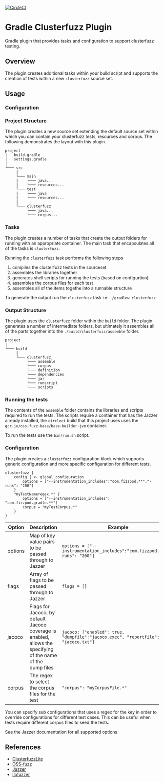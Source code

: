 [![CircleCI](https://circleci.com/gh/boxheed/gradle-clusterfuzz-plugin/tree/main.svg?style=shield)](https://circleci.com/gh/boxheed/gradle-clusterfuzz-plugin/tree/main)


# Gradle Clusterfuzz Plugin
Gradle plugin that provides tasks and configuration to support clusterfuzz testing.

## Overview

The plugin creates additional tasks within your build script and supports the creation of tests within a new `clusterfuzz` source set.

## Usage

### Configuration



### Project Structure

The plugin creates a new source set extending the default source set within which you can contain your clusterfuzz tests, resources and corpus. The following demonstrates the layout with this plugin.

```
project
|   build.gradle
|   settings.gradle
|   
└─── src
     |
     └─── main
     |    └─── java...
     |    └─── resources...
     └─── test
     |    └─── java
     |    └─── resources...
     |
     └─── clusterfuzz
          └─── java...
          └─── corpus...
```

### Tasks

The plugin creates a number of tasks that create the output folders for running with an appropriate container. The main task that encapsulates all of the tasks is `clusterfuzz`.

Running the `clusterfuzz` task performs the following steps
1. compiles the clusterfuzz tests in the sourceset 
2. assembles the libraries together
3. generates shell scripts for running the tests (based on configurtion)
4. assembles the corpus files for each test
5. assembles all of the items togethe into a runnable structure

To generate the output run the `clusterfuzz` task i.e. `./gradlew clusterfuzz`

### Output Structure
The plugin uses the `clusterfuzz` folder within the `build` folder. The plugin generates a number of intermediate folders, but ultimately it assembles all of the parts together into the `./build/clusterfuzz/assemble` folder.

```
project
|   
└─── build
     |
     └─── clusterfuzz
          └─── assemble
          └─── corpus
          └─── definition
          └─── dependencies
          └─── jar
          └─── runscript
          └─── scripts
```

### Running the tests
The contents of the `assemble` folder contains the libraries and scripts required to run the tests. The scripts require a container that has the Jazzer already installed, the `circleci` build that this project uses uses the `gcr.io/oss-fuzz-base/base-builder-jvm` container.

To run the tests use the `bin/run.sh` script.

### Configuration

The plugin creates a `clusterfuzz` configuration block which supports generic configuration and more specific configuration for different tests.

```
clusterfuzz {
    config { <- global configuration
        options = ["--instrumentation_includes":"com.fizzpod.**","-runs": "200"] 
    }
    "myTestNameregex.*" { 
        options = ["--instrumentation_includes": "com.fizzpod.gradle.**"] 
        corpus = "myTestCorpus.*"
    }
}
```

| Option      | Description | Example |
| ----------- | ----------- | -- |
| options | Map of key value pairs to be passed through to Jazzer | `options = ["--instrumentation_includes":"com.fizzpod.**","-runs": "200"]` |
| flags | Array of flags to be passed through to Jazzer | `flags = []` |
| jacoco | Flags for Jacoco, by default Jacoco coverage is enabled, allows the specifying of the name of the dump files | `jacoco: ["enabled": true, "dumpfile":"jacoco.exec", "reportfile": "jacoco.txt"]` |
| corpus | The regex to select the corpus files for the test | `"corpus": "myCorpusFile.*"` |

You can specify sub configurations that uses a regex for the key in order to override configurations for different test cases. This can be useful when tests require different corpus files to seed the tests.


See the Jazzer documentation for all supported options.

## References

* [ClusterfuzzLite](https://google.github.io/clusterfuzzlite/)
* [OSS-fuzz](https://google.github.io/oss-fuzz/)
* [Jazzer](https://github.com/CodeIntelligenceTesting/jazzer)
* [libfuzzer](https://llvm.org/docs/LibFuzzer.html)

